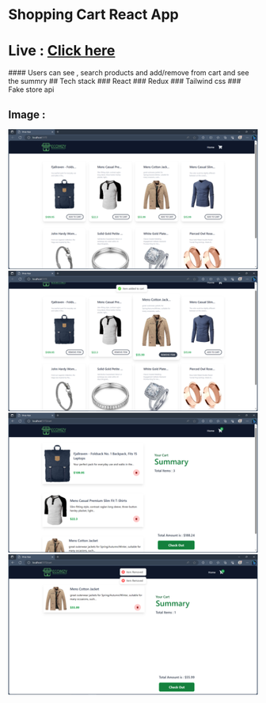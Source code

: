 # Shopping Cart React App 
<h1>Live : <a href="https://shopping-cart-reactjs-app.netlify.app/">Click here</a></h1>
#### Users can see , search products and add/remove from cart and see the summry
## Tech stack
### React
### Redux
### Tailwind css
### Fake store api

## Image : 
<img src='./Pics/Screenshot (392).png'/> 

<img src='./Pics/Screenshot (394).png'/> 

<img src='./Pics/Screenshot (396).png'/> 

<img src='./Pics/Screenshot (397).png'/> 
